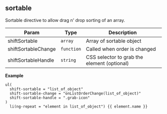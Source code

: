 <a name="shift.components.module_sortable"></a>
## sortable
Sortable directive to allow drag n' drop sorting of an array.


| Param | Type | Description |
| --- | --- | --- |
| shiftSortable | <code>array</code> | Array of sortable object |
| shiftSortableChange | <code>function</code> | Called when order is changed |
| shiftSortableHandle | <code>string</code> | CSS selector to grab the element (optional) |

**Example**  
```jade
ul(
  shift-sortable = "list_of_object"
  shift-sortable-change = "onListOrderChange(list_of_object)"
  shift-sortable-handle = ".grab-icon"
)
  li(ng-repeat = "element in list_of_object") {{ element.name }}
```
